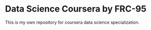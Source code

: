 # Data Science Coursera by FRC-95
This is my own repository for coursera data science specialization.
